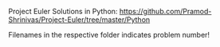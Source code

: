 Project Euler Solutions in Python: https://github.com/Pramod-Shrinivas/Project-Euler/tree/master/Python

Filenames in the respective folder indicates problem number!
